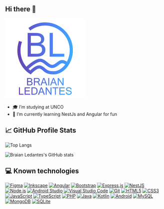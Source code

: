 ## Hi there 👋

![Braian Ledantes's logo](https://github.com/braianledantes/braianledantes/blob/main/logo256.png)

- 🎓 I’m studying at UNCO
- 🌱 I’m currently learning NestJs and Angular for fun

## 📈 GitHub Profile Stats
![Top Langs](https://github-readme-stats.vercel.app/api/top-langs/?username=anuraghazra&layout=compact&theme=transparent )

![Braian Ledantes's GitHub stats](https://github-readme-stats.vercel.app/api?username=braianledantes&show_icons=true&layout=donut&theme=transparent )


## 💻 Known technologies
[![Figma](https://img.shields.io/badge/figma-%23F24E1E.svg?style=flat-square&logo=figma&logoColor=white)](https://img.shields.io/badge/figma-%23F24E1E.svg?style=flat-square&logo=figma&logoColor=white)
[![Inkscape](https://img.shields.io/badge/Inkscape-e0e0e0?style=flat-square&logo=inkscape&logoColor=080A13)](https://img.shields.io/badge/Inkscape-e0e0e0?style=flat-square&logo=inkscape&logoColor=080A13)
[![Angular](https://img.shields.io/badge/angular-%23DD0031.svg?style=flat-square&logo=angular&logoColor=white)](https://img.shields.io/badge/angular-%23DD0031.svg?style=flat-square&logo=angular&logoColor=white)
[![Bootstrap](https://img.shields.io/badge/bootstrap-%238511FA.svg?style=flat-square&logo=bootstrap&logoColor=white)](https://img.shields.io/badge/bootstrap-%238511FA.svg?style=flat-square&logo=bootstrap&logoColor=white)
[![Express.js](https://img.shields.io/badge/express.js-%23404d59.svg?style=flat-square&logo=express&logoColor=%2361DAFB)](https://img.shields.io/badge/express.js-%23404d59.svg?style=flat-square&logo=express&logoColor=%2361DAFB)
[![NestJS](https://img.shields.io/badge/nestjs-%23E0234E.svg?style=flat-square&logo=nestjs&logoColor=white)](https://img.shields.io/badge/nestjs-%23E0234E.svg?style=flat-square&logo=nestjs&logoColor=white)
[![Node.js](https://img.shields.io/badge/node.js-6DA55F?style=flat-square&logo=node.js&logoColor=white)](https://img.shields.io/badge/node.js-6DA55F?style=flat-square&logo=node.js&logoColor=white)
[![Android Studio](https://img.shields.io/badge/android%20studio-346ac1?style=flat-square&logo=android%20studio&logoColor=white)](https://img.shields.io/badge/android%20studio-346ac1?style=flat-square&logo=android%20studio&logoColor=white)
[![Visual Studio Code](https://img.shields.io/badge/Visual%20Studio%20Code-0078d7.svg?style=flat-square&logo=visual-studio-code&logoColor=white)](https://img.shields.io/badge/Visual%20Studio%20Code-0078d7.svg?style=flat-square&logo=visual-studio-code&logoColor=white)
[![Git](https://img.shields.io/badge/git-%23F05033.svg?style=flat-square&logo=git&logoColor=white)](https://img.shields.io/badge/git-%23F05033.svg?style=flat-square&logo=git&logoColor=white)
[![HTML5](https://img.shields.io/badge/html5-%23E34F26.svg?style=flat-square&logo=html5&logoColor=white)](https://img.shields.io/badge/html5-%23E34F26.svg?style=flat-square&logo=html5&logoColor=white)
[![CSS3](https://img.shields.io/badge/css3-%231572B6.svg?style=flat-square&logo=css3&logoColor=white)](https://img.shields.io/badge/css3-%231572B6.svg?style=flat-square&logo=css3&logoColor=white)
[![JavaScript](https://img.shields.io/badge/javascript-%23323330.svg?style=flat-square&logo=javascript&logoColor=%23F7DF1E)](https://img.shields.io/badge/javascript-%23323330.svg?style=flat-square&logo=javascript&logoColor=%23F7DF1E)
[![TypeScript](https://img.shields.io/badge/typescript-%23007ACC.svg?style=flat-square&logo=typescript&logoColor=white)](https://img.shields.io/badge/typescript-%23007ACC.svg?style=flat-square&logo=typescript&logoColor=white)
[![PHP](https://img.shields.io/badge/php-%23777BB4.svg?style=flat-square&logo=php&logoColor=white)](https://img.shields.io/badge/php-%23777BB4.svg?style=flat-square&logo=php&logoColor=white)
[![Java](https://img.shields.io/badge/java-%23ED8B00.svg?style=flat-square&logo=openjdk&logoColor=white)](https://img.shields.io/badge/java-%23ED8B00.svg?style=flat-square&logo=openjdk&logoColor=white)
[![Kotlin](https://img.shields.io/badge/kotlin-%237F52FF.svg?style=flat-square&logo=kotlin&logoColor=white)](https://img.shields.io/badge/kotlin-%237F52FF.svg?style=flat-square&logo=kotlin&logoColor=white)
[![Android](https://img.shields.io/badge/Android-3DDC84?style=flat-square&logo=android&logoColor=white)](https://img.shields.io/badge/Android-3DDC84?style=flat-square&logo=android&logoColor=white)
[![MySQL](https://img.shields.io/badge/mysql-4479A1.svg?style=flat-square&logo=mysql&logoColor=white)](https://img.shields.io/badge/mysql-4479A1.svg?style=flat-square&logo=mysql&logoColor=white)
[![MongoDB](https://img.shields.io/badge/MongoDB-%234ea94b.svg?style=flat-square&logo=mongodb&logoColor=white)](https://img.shields.io/badge/MongoDB-%234ea94b.svg?style=flat-square&logo=mongodb&logoColor=white)
[![SQLite](https://img.shields.io/badge/sqlite-%2307405e.svg?style=flat-square&logo=sqlite&logoColor=white)](https://img.shields.io/badge/sqlite-%2307405e.svg?style=flat-square&logo=sqlite&logoColor=white)

